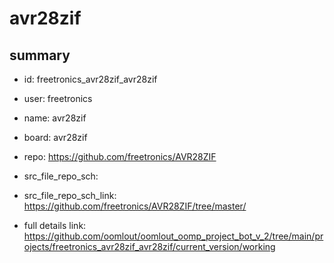# avr28zif
 
## summary 
* id: freetronics_avr28zif_avr28zif
* user: freetronics
* name: avr28zif
* board: avr28zif
* repo: https://github.com/freetronics/AVR28ZIF



* src_file_repo_sch: 
* src_file_repo_sch_link: https://github.com/freetronics/AVR28ZIF/tree/master/
* full details link: https://github.com/oomlout/oomlout_oomp_project_bot_v_2/tree/main/projects/freetronics_avr28zif_avr28zif/current_version/working  






